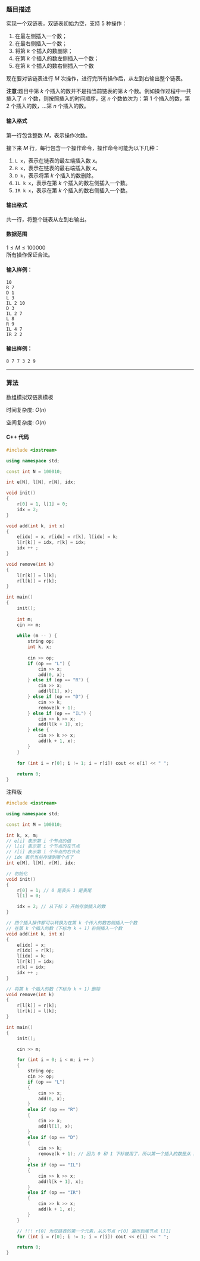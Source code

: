 ### 题目描述
实现一个双链表，双链表初始为空，支持 $5$ 种操作：

1.  在最左侧插入一个数；
2.  在最右侧插入一个数；
3.  将第 $k$ 个插入的数删除；
4.  在第 $k$ 个插入的数左侧插入一个数；
5.  在第 $k$ 个插入的数右侧插入一个数

现在要对该链表进行 $M$ 次操作，进行完所有操作后，从左到右输出整个链表。

**注意**:题目中第 $k$ 个插入的数并不是指当前链表的第 $k$ 个数。例如操作过程中一共插入了 $n$ 个数，则按照插入的时间顺序，这 $n$ 个数依次为：第 $1$ 个插入的数，第 $2$ 个插入的数，…第 $n$ 个插入的数。

#### 输入格式

第一行包含整数 $M$，表示操作次数。

接下来 $M$ 行，每行包含一个操作命令，操作命令可能为以下几种：

1.  `L x`，表示在链表的最左端插入数 $x$。
2.  `R x`，表示在链表的最右端插入数 $x$。
3.  `D k`，表示将第 $k$ 个插入的数删除。
4.  `IL k x`，表示在第 $k$ 个插入的数左侧插入一个数。
5.  `IR k x`，表示在第 $k$ 个插入的数右侧插入一个数。

#### 输出格式

共一行，将整个链表从左到右输出。

#### 数据范围

$1 \le M \le 100000$  
所有操作保证合法。

#### 输入样例：

    10
    R 7
    D 1
    L 3
    IL 2 10
    D 3
    IL 2 7
    L 8
    R 9
    IL 4 7
    IR 2 2


#### 输出样例：

    8 7 7 3 2 9

---
### 算法

数组模拟双链表模板

时间复杂度: $O(n)$

空间复杂度: $O(n)$
#### C++ 代码
```cpp
#include <iostream>

using namespace std;

const int N = 100010;

int e[N], l[N], r[N], idx;

void init()
{
    r[0] = 1, l[1] = 0;
    idx = 2;
}

void add(int k, int x)
{
    e[idx] = x, r[idx] = r[k], l[idx] = k;
    l[r[k]] = idx, r[k] = idx;
    idx ++ ;
}

void remove(int k) 
{
    l[r[k]] = l[k];
    r[l[k]] = r[k];
}

int main()
{
    init();
    
    int m;
    cin >> m;
    
    while (m -- ) {
        string op;
        int k, x;
        
        cin >> op;
        if (op == "L") {
            cin >> x;
            add(0, x);
        } else if (op == "R") {
            cin >> x;
            add(l[1], x);
        } else if (op == "D") {
            cin >> k;
            remove(k + 1);
        } else if (op == "IL") {
            cin >> k >> x;
            add(l[k + 1], x);
        } else {
            cin >> k >> x;
            add(k + 1, x);
        }
    }
    
    for (int i = r[0]; i != 1; i = r[i]) cout << e[i] << " ";
    
    return 0;
}
```
注释版
```cpp
#include <iostream>

using namespace std;

const int M = 100010;

int k, x, m;
// e[i] 表示第 i 个节点的值
// l[i] 表示第 i 个节点的左节点
// r[i] 表示第 i 个节点的右节点
// idx 表示当前存储到哪个点了
int e[M], l[M], r[M], idx;

// 初始化
void init()
{
    r[0] = 1; // 0 是表头 1 是表尾
    l[1] = 0;

    idx = 2; // 从下标 2 开始存放插入的数
}

// 四个插入操作都可以转换为在第 k 个传入的数右侧插入一个数
// 在第 k 个插入的数（下标为 k + 1）右侧插入一个数
void add(int k, int x)
{
    e[idx] = x;
    r[idx] = r[k];
    l[idx] = k;
    l[r[k]] = idx;
    r[k] = idx;
    idx ++ ;
}

// 将第 k 个插入的数（下标为 k + 1）删除
void remove(int k)
{
    r[l[k]] = r[k];
    l[r[k]] = l[k];
}

int main()
{
    init();

    cin >> m;

    for (int i = 0; i < m; i ++ )
    {
        string op;
        cin >> op;
        if (op == "L")
        {
            cin >> x;
            add(0, x);
        }
        else if (op == "R")
        {
            cin >> x;
            add(l[1], x);
        }
        else if (op == "D")
        {
            cin >> k;
            remove(k + 1); // 因为 0 和 1 下标被用了，所以第一个插入的数是从 2 开始的，那么第 k 个数的下标就是 k + 1
        }
        else if (op == "IL")
        {
            cin >> k >> x;
            add(l[k + 1], x);
        }
        else if (op == "IR")
        {
            cin >> k >> x;
            add(k + 1, x);
        }
    }

    // !!! r[0] 为双链表的第一个元素，从头节点 r[0] 遍历到尾节点 l[1]
    for (int i = r[0]; i != 1; i = r[i]) cout << e[i] << " ";

    return 0;
}
```